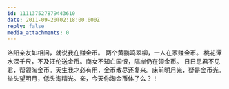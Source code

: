 ```yaml
---
id: 111137527879443610
date: 2011-09-20T02:18:00.000Z
reply: false
media_attachments: 0
---
```


洛阳亲友如相问，就说我在赚金币。 两个黄鹂鸣翠柳，一人在家赚金币。 桃花潭水深千尺，不及汪伦送金币。商女不知亡国恨，隔岸仍在领金币。 日日思君不见君，帮领淘金币。天生我才必有用，金币散尽还复来。床前明月光，疑是金币光。举头望明月，低头淘精光。亲，今天你淘金币体了么？！ ​​​​

